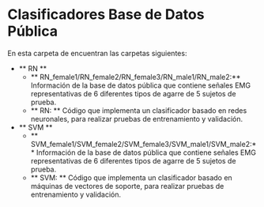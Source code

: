 # Clasificadores Base de Datos Pública

En esta carpeta de encuentran las carpetas siguientes:

* ** RN **
  + ** RN_female1/RN_female2/RN_female3/RN_male1/RN_male2:** Información de la base de datos pública que contiene señales EMG representativas de 6 diferentes tipos de agarre de 5 sujetos de prueba.
  + ** RN: ** Código que implementa un clasificador basado en redes neuronales, para realizar pruebas de entrenamiento y validación.
* ** SVM **
  + ** SVM_female1/SVM_female2/SVM_female3/SVM_male1/SVM_male2:** Información de la base de datos pública que contiene señales EMG representativas de 6 diferentes tipos de agarre de 5 sujetos de prueba.
  + ** SVM: ** Código que implementa un clasificador basado en máquinas de vectores de soporte, para realizar pruebas de entrenamiento y validación.
